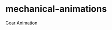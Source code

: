 # mechanical-animations

[Gear Animation](https://github.com/Nandhakumar19dev/mechanical-animations/blob/main/gear-rotate/README.md)
